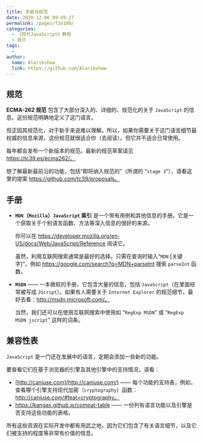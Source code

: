 ```yaml
---
title: 手册与规范
date: 2020-12-06 09:49:27
permalink: /pages/f2e180/
categories:
  - 《现代JavaScript》教程
  - 简介
tags:
  - 
author: 
  name: Alarikshaw
  link: https://github.com/Alarikshaw
---
```


## 规范

**ECMA-262 规范** 包含了大部分深入的、详细的、规范化的关于 `JavaScript` 的信息。这份规范明确地定义了这门语言。

但正因其规范化，对于新手来说难以理解。所以，如果你需要关于这门语言细节最权威的信息来源，这份规范就很适合你（去阅读）。但它并不适合日常使用。

每年都会发布一个新版本的规范。最新的规范草案请见 https://tc39.es/ecma262/。

想了解最新最前沿的功能，包括“即将纳入规范的”（所谓的 “`stage 3`”），请看这里的提案 https://github.com/tc39/proposals。

## 手册

- **`MDN`（`Mozilla`）`JavaScript` 索引** 是一个带有用例和其他信息的手册。它是一个获取关于个别语言函数、方法等深入信息的很好的来源。

  你可以在 https://developer.mozilla.org/en-US/docs/Web/JavaScript/Reference 阅读它。

  虽然，利用互联网搜索通常是最好的选择。只需在查询时输入“`MDN` [关键字]”，例如 https://google.com/search?q=MDN+parseInt 搜索 `parseInt` 函数。

- **`MSDN`** —— 一本微软的手册，它包含大量的信息，包括 `JavaScript`（在里面经常被写成 `JScript`）。如果有人需要关于 `Internet Explorer` 的规范细节，最好去看：http://msdn.microsoft.com/。

  当然，我们还可以在使用互联网搜索中使用如 “`RegExp MSDN`” 或 “`RegExp MSDN jscript`” 这样的词条。

## 兼容性表

`JavaScript` 是一门还在发展中的语言，定期会添加一些新的功能。

要查看它们在基于浏览器的引擎及其他引擎中的支持情况，请看：

- [http://caniuse.com](http://caniuse.com/) —— 每个功能的支持表，例如，查看哪个引擎支持现代加密（`cryptography`）函数：http://caniuse.com/#feat=cryptography。
- https://kangax.github.io/compat-table —— 一份列有语言功能以及引擎是否支持这些功能的表格。

所有这些资源在实际开发中都有用武之地，因为它们包含了有关语言细节，以及它们被支持的程度等非常有价值的信息。